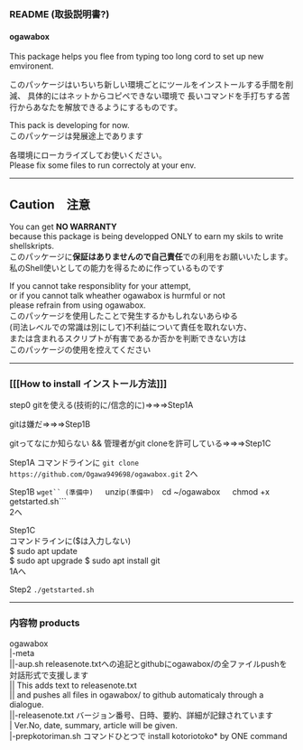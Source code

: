 ### README (取扱説明書?)
#### ogawabox  

This package helps you flee from typing too long cord to set up new emvironent.  

このパッケージはいちいち新しい環境ごとにツールをインストールする手間を削減、
具体的にはネットからコピペできない環境で
長いコマンドを手打ちする苦行からあなたを解放できるようにするものです。  

This pack is developing for now.  
このパッケージは発展途上であります  

各環境にローカライズしてお使いください。  
Please fix some files to run correctoly at your env.  

***
## Caution　注意  

You can get **NO WARRANTY**  
because this package is being developped ONLY to earn my skils to write shellskripts.  
このパッケージに**保証はありませんので自己責任**での利用をお願いいたします。  
私のShell使いとしての能力を得るために作っているものです

If you cannot take responsiblity for your attempt,  
or if you cannot talk wheather ogawabox is hurmful or not  
please refrain from using ogawabox.  
このパッケージを使用したことで発生するかもしれないあらゆる  
(司法レベルでの常識は別にして)不利益について責任を取れない方、  
または含まれるスクリプトが有害であるか否かを判断できない方は  
このパッケージの使用を控えてください  
***

### [[[How to install インストール方法]]]

step0
gitを使える(技術的に/信念的に)⇒⇒⇒Step1A

gitは嫌だ⇒⇒⇒Step1B

gitってなにか知らない && 管理者がgit cloneを許可している⇒⇒⇒Step1C


Step1A
コマンドラインに
```git clone https://github.com/Ogawa949698/ogawabox.git```
2へ

Step1B
```wget`` (準備中)  
```unzip``` (準備中)  
```cd ~/ogawabox```  
```chmod +x getstarted.sh```  
2へ  

Step1C  
コマンドラインに($は入力しない)  
$ sudo apt update  
$ sudo apt upgrade 
$ sudo apt install git  
1Aへ  


Step2
```./getstarted.sh```  

---

### 内容物 products  
ogawabox  
|-meta  
||-aup.sh releasenote.txtへの追記とgithubにogawabox/の全ファイルpushを対話形式で支援します  
||        This adds text to releasenote.txt  
||        and pushes all files in ogawabox/ to github   automaticaly through a dialogue.  
||-releasenote.txt バージョン番号、日時、要約、詳細が記録されています  
|                 Ver.No, date, summary, article will be given.  
|-prepkotoriman.sh コマンドひとつで install kotoriotoko* by ONE command  

